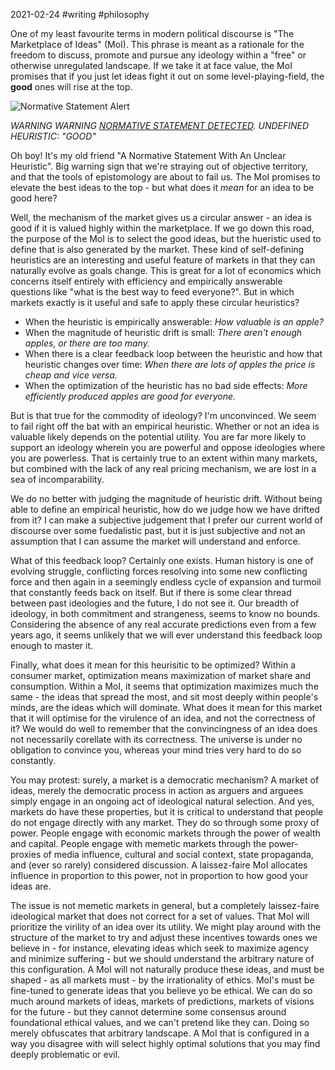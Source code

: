2021-02-24 #writing #philosophy

One of my least favourite terms in modern political discourse is "The Marketplace of Ideas" (MoI). This phrase is meant as a rationale for the freedom to discuss, promote and pursue any ideology within a "free" or otherwise unregulated landscape. If we take it at face value, the MoI promises that if you just let ideas fight it out on some level-playing-field, the **good** ones will rise at the top.

![Normative Statement Alert](https://media1.giphy.com/media/Yqhr57aohKbKH2emhK/giphy.gif?cid=ecf05e47dl6uxgwbg759twtbfw6013g6c50113d3i773k411&rid=giphy.gif)

*WARNING WARNING [NORMATIVE STATEMENT DETECTED](https://en.wikipedia.org/wiki/Normative_statement). UNDEFINED HEURISTIC: "GOOD"*

Oh boy! It's my old friend "A Normative Statement With An Unclear Heuristic". Big warning sign that we're straying out of objective territory, and that the tools of epistomology are about to fail us. The MoI promises to elevate the best ideas to the top - but what does it *mean* for an idea to be good here?

Well, the mechanism of the market gives us a circular answer - an idea is good if it is valued highly within the marketplace. If we go down this road, the purpose of the MoI is to select the good ideas, but the hueristic used to define that is also generated by the market. These kind of self-defining heuristics are an interesting and useful feature of markets in that they can naturally evolve as goals change. This is great for a lot of economics which concerns itself entirely with efficiency and empirically answerable questions like "what is the best way to feed everyone?". But in which markets exactly is it useful and safe to apply these circular heuristics?

- When the heuristic is empirically answerable: *How valuable is an apple?*
- When the magnitude of heuristic drift is small: *There aren't enough apples, or there are too many.*
- When there is a clear feedback loop between the heuristic and how that heuristic changes over time: *When there are lots of apples the price is cheap and vice versa.*
- When the optimization of the heuristic has no bad side effects: *More efficiently produced apples are good for everyone.*

But is that true for the commodity of ideology? I'm unconvinced. We seem to fail right off the bat with an empirical heuristic. Whether or not an idea is valuable likely depends on the potential utility. You are far more likely to support an ideology wherein you are powerful and oppose ideologies where you are powerless. That is certainly true to an extent within many markets, but combined with the lack of any real pricing mechanism, we are lost in a sea of incomparability.

We do no better with judging the magnitude of heuristic drift. Without being able to define an empirical heuristic, how do we judge how we have drifted from it? I can make a subjective judgement that I prefer our current world of discourse over some fuedalistic past, but it is just subjective and not an assumption that I can assume the market will understand and enforce.

What of this feedback loop? Certainly one exists. Human history is one of evolving struggle, conflicting forces resolving into some new conflicting force and then again in a seemingly endless cycle of expansion and turmoil that constantly feeds back on itself. But if there is some clear thread between past ideologies and the future, I do not see it. Our breadth of ideology, in both commitment and strangeness, seems to know no bounds. Considering the absence of any real accurate predictions even from a few years ago, it seems unlikely that we will ever understand this feedback loop enough to master it.

Finally, what does it mean for this heurisitic to be optimized? Within a consumer market, optimization means maximization of market share and consumption. Within a MoI, it seems that optimization maximizes much the same - the ideas that spread the most, and sit most deeply within people's minds, are the ideas which will dominate. What does it mean for this market that it will optimise for the virulence of an idea, and not the correctness of it? We would do well to remember that the convincingness of an idea does not necessarily corellate with its correctness. The universe is under no obligation to convince you, whereas your mind tries very hard to do so constantly.

You may protest: surely, a market is a democratic mechanism? A market of ideas, merely the democratic process in action as arguers and arguees simply engage in an ongoing act of ideological natural selection. And yes, markets do have these properties, but it is critical to understand that people do not engage directly with any market. They do so through some proxy of power. People engage with economic markets through the power of wealth and capital. People engage with memetic markets through the power-proxies of media influence, cultural and social context, state propaganda, and (ever so rarely) considered discussion. A laissez-faire MoI allocates influence in proportion to this power, not in proportion to how good your ideas are.

The issue is not memetic markets in general, but a completely laissez-faire ideological market that does not correct for a set of values. That MoI will prioritize the virility of an idea over its utility. We might play around with the structure of the market to try and adjust these incentives towards ones we believe in - for instance, elevating ideas which seek to maximize agency and minimize suffering - but we should understand the arbitrary nature of this configuration. A MoI will not naturally produce these ideas, and must be shaped - as all markets must - by the irrationality of ethics. MoI's must be fine-tuned to generate ideas that you believe yo be ethical. We can do so much around markets of ideas, markets of predictions, markets of visions for the future - but they cannot determine some consensus around foundational ethical values, and we can't pretend like they can. Doing so merely obfuscates that arbitrary landscape. A MoI that is configured in a way you disagree with will select highly optimal solutions that you may find deeply problematic or evil.